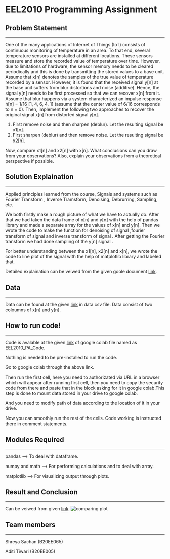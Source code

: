 # EEL2010 Programming Assignment 

## Problem Statement
-------------------------------------------------
One of the many applications of Internet of Things (IoT) consists of continuous monitoring of temperature
in an area. To that end, several temperature sensors are installed at different locations. These sensors
measure and store the recorded value of temperature over time. However, due to limitations of hardware,
the sensor memory needs to be cleared periodically and this is done by transmitting the stored values to
a base unit. Assume that x[n] denotes the samples of the true value of temperature recorded by a sensor.
However, it is found that the received signal y[n] at the base unit suffers from blur distortions and noise
(additive). Hence, the signal y[n] needs to be first processed so that we can recover x[n] from it. Assume
that blur happens via a system characterized an impulse response h[n] = 1/16 [1, 4, 6, 4, 1] (assume
that the center value of 6/16 corresponds to n = 0). Then, implement the following two approaches to recover the original signal x[n] from distorted signal y[n].

1. First remove noise and then sharpen (deblur). Let the resulting signal be x1[n].
2. First sharpen (deblur) and then remove noise. Let the resulting signal be x2[n].

Now, compare x1[n] and x2[n] with x[n]. What conclusions can you draw from your observations? Also,
explain your observations from a theoretical perspective if possible.

## Solution Explaination
-------------------------------------------------
Applied principles learned from the course, Signals and systems such as Fourier Transform , Inverse Tramsform, Denoising, Debrurring, Sampling, etc.

We both firstly make a rough picture of what we have to actually do.
After that we had taken the data frame of x[n] and y[n] with the help of pandas library and made a separate array for the values of x[n] and y[n].
Then we wrote the code to make the function  for denoising of signal ,fourier  transform of signal and  inverse transform of signal .
After getting the Fourier transform we had done sampling of the y[n] signal .

For better understanding between the x1[n], x2[n] and x[n], we wrote the code to line plot of the signal with the help of matplotlib library and labeled that.

Detailed explaination can be veiwed from the given goole document [link](https://docs.google.com/document/d/1FNoCyNTeCOwkKxSuyrCozl6FUmC1Eaz1QbYqLb2Opig/edit?usp=sharing).


## Data
-------------------------------------------------
Data can be found at the given [link](https://drive.google.com/file/d/1yvZ8cZ83NU-DPmZAFs_Z3KXrCriNEyar/view?usp=sharing)
 in data.csv file.
Data consist of two coloumns of x[n] and y[n].

## How to run code!
-------------------------------------------------
Code is avalable at the given [link](https://colab.research.google.com/drive/10XjJQy43OKU6m4P4FqcB433vy8-pwnEy?usp=sharing) of google colab file named as EEL2010_PA_Code.

Nothing is needed to be pre-installed to run the code.

Go to google colab through the above link.

Then run the first cell, here you need to authorizated
via URL in a browser which will appear after running first cell, then you need to copy the security code from there and paste that in the block asking for it in google colab.This step is done to mount data stored in your drive to google colab.

And you need to modify path of data according to the location of it in your drive. 

Now you can smoothly run the rest of the cells. Code working is instructed there in comment statements.  

## Modules Required
-------------------------------------------------
pandas --> To deal with dataframe.

numpy and math --> For performing calculations and to deal with array.

matplotlib --> For visualizing output through plots.

## Result and Conclusion
-------------------------------------------------
Can be veiwed from given [link](https://docs.google.com/document/d/1FNoCyNTeCOwkKxSuyrCozl6FUmC1Eaz1QbYqLb2Opig/edit?usp=sharing).
![comparing plot](PA.png)

## Team members
-------------------------------------------------
Shreya Sachan (B20EE065)

Aditi Tiwari (B20EE005)
